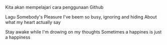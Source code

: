 Kita akan mempelajari cara penggunaan Github

Lagu Somebody's Pleasure
I've beem so busy, ignoring and hiding
About what my heart actually say 

Stay awake while I'm drowing on my thoughts
Sometimes a happines is just a happiness

